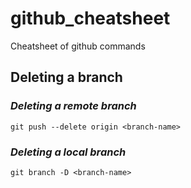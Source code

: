 # github_cheatsheet
Cheatsheet of github commands

## Deleting a branch

### *Deleting a remote branch*
```shell
git push --delete origin <branch-name>
```
### *Deleting a local branch*
```shell
git branch -D <branch-name>
```
